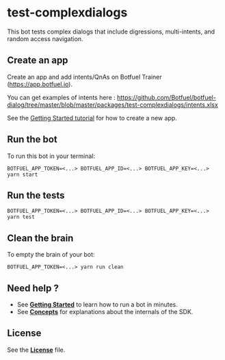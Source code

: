 # test-complexdialogs

This bot tests complex dialogs that include digressions, multi-intents, and random access navigation.

## Create an app

Create an app and add intents/QnAs on Botfuel Trainer (https://app.botfuel.io).

You can get examples of intents here : https://github.com/Botfuel/botfuel-dialog/tree/master/blob/master/packages/test-complexdialogs/intents.xlsx

See the [Getting Started tutorial](https://docs.botfuel.io/platform/tutorials/getting-started) for how to create a new app.

## Run the bot

To run this bot in your terminal:

```shell
BOTFUEL_APP_TOKEN=<...> BOTFUEL_APP_ID=<...> BOTFUEL_APP_KEY=<...> yarn start
```

## Run the tests

```shell
BOTFUEL_APP_TOKEN=<...> BOTFUEL_APP_ID=<...> BOTFUEL_APP_KEY=<...> yarn test
```

## Clean the brain

To empty the brain of your bot:

```shell
BOTFUEL_APP_TOKEN=<...> yarn run clean
```

## Need help ?

* See [**Getting Started**](https://docs.botfuel.io/platform/tutorials/getting-started) to learn how to run a bot in minutes.
* See [**Concepts**](https://docs.botfuel.io/platform/concepts) for explanations about the internals of the SDK.

## License

See the [**License**](LICENSE.md) file.
